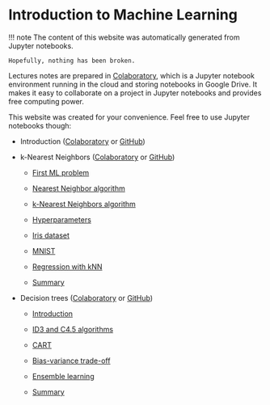 # Introduction to Machine Learning

!!! note
    The content of this website was automatically generated from Jupyter notebooks.
    
    Hopefully, nothing has been broken.

Lectures notes are prepared in [Colaboratory](https://colab.research.google.com/), which is a Jupyter notebook environment running in the cloud and storing notebooks in Google Drive. It makes it easy to collaborate on a project in Jupyter notebooks and provides free computing power.

This website was created for your convenience. Feel free to use Jupyter notebooks though:

* Introduction ([Colaboratory](https://colab.research.google.com/drive/1qJj4jZMpBpfCkHc0bavFGezx8bhJlVcx) or [GitHub](https://github.com/TomaszGolan/introduction_to_machine_learning/blob/master/docs/notebooks/introduction_to_machine_learning_00_intro.ipynb))

* k-Nearest Neighbors ([Colaboratory](https://colab.research.google.com/drive/1My8UggN12Opt_gscK3tl4VLhZkHiQSyX) or [GitHub](https://github.com/TomaszGolan/introduction_to_machine_learning/blob/master/docs/notebooks/introduction_to_machine_learning_01_knn.ipynb))

    * [First ML problem](markdown/introduction_to_machine_learning_01_knn/introduction_to_machine_learning_01_knn/#our-first-ml-problem)

    * [Nearest Neighbor algorithm](markdown/introduction_to_machine_learning_01_knn/introduction_to_machine_learning_01_knn/#nearest-neighbor)
    
    * [k-Nearest Neighbors algorithm](markdown/introduction_to_machine_learning_01_knn/introduction_to_machine_learning_01_knn/#k-nearest-neighbors_1)

    * [Hyperparameters](markdown/introduction_to_machine_learning_01_knn/introduction_to_machine_learning_01_knn/#hyperparameters)

    * [Iris dataset](markdown/introduction_to_machine_learning_01_knn/introduction_to_machine_learning_01_knn/#iris-dataset)

    * [MNIST](markdown/introduction_to_machine_learning_01_knn/introduction_to_machine_learning_01_knn/#mnist)

    * [Regression with kNN](markdown/introduction_to_machine_learning_01_knn/introduction_to_machine_learning_01_knn/#regression-with-knn)

    * [Summary](/markdown/introduction_to_machine_learning_01_knn/introduction_to_machine_learning_01_knn/#summary)

* Decision trees ([Colaboratory](https://colab.research.google.com/drive/1_Qb92Hj5_f2rpta67JC0JKXwE2581Ar-) or [GitHub](https://github.com/TomaszGolan/introduction_to_machine_learning/blob/master/docs/notebooks/introduction_to_machine_learning_02_dt.ipynb))

    * [Introduction](markdown/introduction_to_machine_learning_02_dt/introduction_to_machine_learning_02_dt/#introduction)

    * [ID3 and C4.5 algorithms](markdown/introduction_to_machine_learning_02_dt/introduction_to_machine_learning_02_dt/#id3-and-c45-algorithms)

    * [CART](markdown/introduction_to_machine_learning_02_dt/introduction_to_machine_learning_02_dt/#cart)

    * [Bias-variance trade-off](markdown/introduction_to_machine_learning_02_dt/introduction_to_machine_learning_02_dt/#bias-variance-trade-off)

    * [Ensemble learning](markdown/introduction_to_machine_learning_02_dt/introduction_to_machine_learning_02_dt/#ensemble-learning)

    * [Summary](markdown/introduction_to_machine_learning_02_dt/introduction_to_machine_learning_02_dt/#summary_2)

